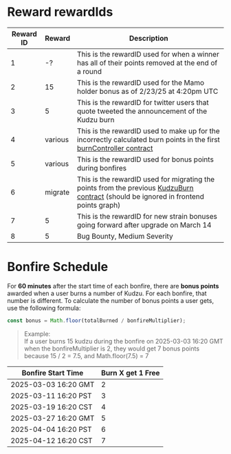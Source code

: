 # Reward rewardIds

<!-- Table with the rewardIds and the corresponding rewards and description -->

| Reward ID | Reward  | Description                                                                                                                                                                                                           |
| --------- | ------- | --------------------------------------------------------------------------------------------------------------------------------------------------------------------------------------------------------------------- |
| 1         | -?      | This is the rewardID used for when a winner has all of their points removed at the end of a round                                                                                                                     |
| 2         | 15      | This is the rewardID used for the Mamo holder bonus as of 2/23/25 at 4:20pm UTC                                                                                                                                       |
| 3         | 5       | This is the rewardID for twitter users that quote tweeted the announcement of the Kudzu burn                                                                                                                          |
| 4         | various | This is the rewardID used to make up for the incorrectly calculated burn points in the first [burnController contract](https://explorer.forma.art/address/0xE30cef8e99A6eEbE3CBF2862641337f57830FbeE)                 |
| 5         | various | This is the rewardID used for bonus points during bonfires                                                                                                                                                            |
| 6         | migrate | This is the rewardID used for migrating the points from the previous [KudzuBurn contract](https://explorer.forma.art/address/0x0000000000000000000000000000000000000000) (should be ignored in frontend points graph) |
| 7         | 5       | This is the rewardID for new strain bonuses going forward after upgrade on March 14                                                                                                                                   |
| 8         | 5       | Bug Bounty, Medium Severity                                                                                                                                                                                           |

<!-- Table with bonfire start times and burn quantity multipliers -->

# Bonfire Schedule

For **60 minutes** after the start time of each bonfire, there are **bonus points** awarded when a user burns a number of Kudzu. For each bonfire, that number is different. To calculate the number of bonus points a user gets, use the following formula:

```js
const bonus = Math.floor(totalBurned / bonfireMultiplier);
```

> Example:  
> If a user burns 15 kudzu during the bonfire on 2025-03-03 16:20 GMT when the bonfireMultiplier is 2, they would get 7 bonus points because 15 / 2 = 7.5, and Math.floor(7.5) = 7

| Bonfire Start Time   | Burn X get 1 Free |
| -------------------- | ----------------- |
| 2025-03-03 16:20 GMT | 2                 |
| 2025-03-11 16:20 PST | 3                 |
| 2025-03-19 16:20 CST | 4                 |
| 2025-03-27 16:20 GMT | 5                 |
| 2025-04-04 16:20 PST | 6                 |
| 2025-04-12 16:20 CST | 7                 |
